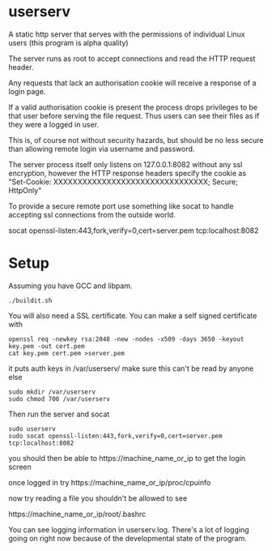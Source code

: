 userserv
========
A static http server that serves with the permissions of individual Linux users
(this program is alpha quality)

The server runs as root to accept connections and read the HTTP request
header.

Any requests that lack an authorisation cookie will receive a response
of a login page.

If a valid authorisation cookie is present the process drops privileges
to be that user before serving the file request.  Thus users can see 
their files as if they were a logged in user.

This is, of course not without security hazards, but should be no less
secure than allowing remote login via username and password.

The server process itself only listens on 127.0.0.1:8082 without any ssl
encryption, however the HTTP response headers specify the cookie as 
"Set-Cookie: XXXXXXXXXXXXXXXXXXXXXXXXXXXXXXXX; Secure; HttpOnly"

To provide a secure remote port use something like socat to handle
accepting ssl connections from the outside world.

socat openssl-listen:443,fork,verify=0,cert=server.pem  tcp:localhost:8082

Setup
=====

Assuming you have GCC and libpam.

    ./buildit.sh


You will also need a SSL certificate.   You can make a self signed certificate with

    openssl req -newkey rsa:2048 -new -nodes -x509 -days 3650 -keyout key.pem -out cert.pem
    cat key.pem cert.pem >server.pem


it puts auth keys in /var/userserv/  make sure this can't be read by anyone else

    sudo mkdir /var/userserv
    sudo chmod 700 /var/userserv


Then run the server and socat

    sudo userserv
    sudo socat openssl-listen:443,fork,verify=0,cert=server.pem  tcp:localhost:8082


you should then be able to https://machine_name_or_ip to get the login screen

once logged in try https://machine_name_or_ip/proc/cpuinfo

now try reading a file you shouldn't be allowed to see 

https://machine_name_or_ip/root/.bashrc

You can see logging information in userserv.log.  There's a lot of logging going on
right now because of the developmental state of the program.

